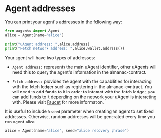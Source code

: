# Agent addresses

You can print your agent's addresses in the following way:

```python
from uagents import Agent
alice = Agent(name="alice")

print("uAgent address: ",alice.address)
print("Fetch network address: ",alice.wallet.address())
```

Your agent will have two types of addresses:

- `Agent address:` represents the main uAgent identifier, other uAgents will need this to query the agent's information in the almanac-contract.

- `Fetch address:` provides the agent with the capabilities for interacting with the fetch ledger such as registering in the almanac-contract. You will need to add funds to it in order to interact with the fetch ledger, you can add funds to it depending on the network your uAgent is interacting with. Please visit [Faucet](https://docs.fetch.ai/ledger_v2/faucet/) for more information.

It is useful to include a `seed` parameter when creating an agent to set fixed addresses. Otherwise, random addresses will be generated every time you run agent alice.

```python
alice = Agent(name="alice", seed="alice recovery phrase")
```
